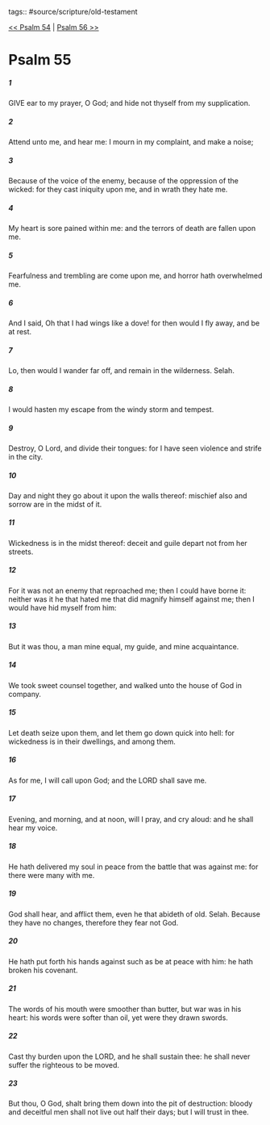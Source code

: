 tags:: #source/scripture/old-testament

[<< Psalm 54](/old-testament/19_Psalms/Psalm_54.md) | [Psalm 56 >>](/old-testament/19_Psalms/Psalm_56.md)

# Psalm 55

##### 1

GIVE ear to my prayer, O God; and hide not thyself from my supplication.

##### 2

Attend unto me, and hear me: I mourn in my complaint, and make a noise;

##### 3

Because of the voice of the enemy, because of the oppression of the wicked: for they cast iniquity upon me, and in wrath they hate me.

##### 4

My heart is sore pained within me: and the terrors of death are fallen upon me.

##### 5

Fearfulness and trembling are come upon me, and horror hath overwhelmed me.

##### 6

And I said, Oh that I had wings like a dove! for then would I fly away, and be at rest.

##### 7

Lo, then would I wander far off, and remain in the wilderness. Selah.

##### 8

I would hasten my escape from the windy storm and tempest.

##### 9

Destroy, O Lord, and divide their tongues: for I have seen violence and strife in the city.

##### 10

Day and night they go about it upon the walls thereof: mischief also and sorrow are in the midst of it.

##### 11

Wickedness is in the midst thereof: deceit and guile depart not from her streets.

##### 12

For it was not an enemy that reproached me; then I could have borne it: neither was it he that hated me that did magnify himself against me; then I would have hid myself from him:

##### 13

But it was thou, a man mine equal, my guide, and mine acquaintance.

##### 14

We took sweet counsel together, and walked unto the house of God in company.

##### 15

Let death seize upon them, and let them go down quick into hell: for wickedness is in their dwellings, and among them.

##### 16

As for me, I will call upon God; and the LORD shall save me.

##### 17

Evening, and morning, and at noon, will I pray, and cry aloud: and he shall hear my voice.

##### 18

He hath delivered my soul in peace from the battle that was against me: for there were many with me.

##### 19

God shall hear, and afflict them, even he that abideth of old. Selah. Because they have no changes, therefore they fear not God.

##### 20

He hath put forth his hands against such as be at peace with him: he hath broken his covenant.

##### 21

The words of his mouth were smoother than butter, but war was in his heart: his words were softer than oil, yet were they drawn swords.

##### 22

Cast thy burden upon the LORD, and he shall sustain thee: he shall never suffer the righteous to be moved.

##### 23

But thou, O God, shalt bring them down into the pit of destruction: bloody and deceitful men shall not live out half their days; but I will trust in thee.
